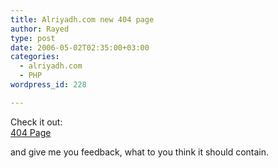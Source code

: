 ```yaml
---
title: Alriyadh.com new 404 page
author: Rayed
type: post
date: 2006-05-02T02:35:00+03:00
categories:
  - alriyadh.com
  - PHP
wordpress_id: 228

---
```

<p>Check it out:<br />
<a href="http://www.alriyadh.com/some_page">404 Page</a></p>
<p>and give me you feedback, what to you think it should contain.</p>
